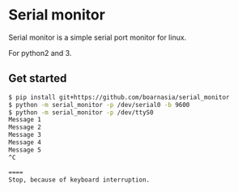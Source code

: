 Serial monitor
==============

Serial monitor is a simple serial port monitor for linux.

For python2 and 3.

Get started
-----------

```bash
$ pip install git+https://github.com/boarnasia/serial_monitor
$ python -m serial_monitor -p /dev/serial0 -b 9600
$ python -m serial_monitor -p /dev/ttyS0
Message 1
Message 2
Message 3
Message 4
Message 5
^C

====
Stop, because of keyboard interruption.
```

